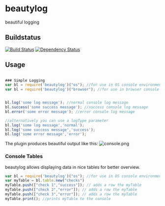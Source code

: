 # beautylog
beautiful logging

## Buildstatus
[![Build Status](https://travis-ci.org/pushrocks/beautylog.svg?branch=v0.0.9)](https://travis-ci.org/pushrocks/beautylog)
[![Dependency Status](https://david-dm.org/pushrocks/beautylog.svg)](https://david-dm.org/pushrocks/beautylog)


## Usage
```javascript

### Simple Logging
var bl = require('beautylog')("os"); //for use in OS console environment
var bl = require('beautylog')("browser"); //for use in browser console environment like Google Chrome


bl.log('some log message'); //normal console log message
bl.success('some success message'); //success console log message
bl.error('some error message'); //error console log message

//alternatively you can use a logType parameter
bl.log('some log message','normal');
bl.log('some success message','success');
bl.log('some error message','error');
```
The plugin produces beautiful output like this:
![console.png](https://mediaserve.lossless.digital/github.com/pushrocks/beautylog/console.png)

### Console Tables
beautylog allows displaying data in nice tables for better overview.

```javascript
var bl = require('beautylog')("os"); //for use in OS console environment
var myTable = bl.table.new("checks")
myTable.push(["check 1","success"]); // adds a row the myTable
myTable.push(["check 2","error"]); // adds a row the myTable
myTable.push(["check 3","error"]); // adds a row the myTable
myTable.print(); //prints myTable to the console
```
